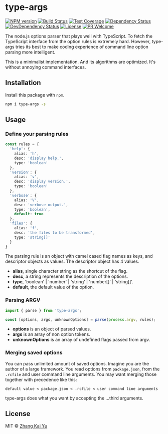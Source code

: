 type-args
==============
[![NPM version][npm-image]][npm-url]
[![Build Status][travis-image]][travis-url]
[![Test Coverage][cov-image]][cov-url]
[![Dependency Status][daviddm-image]][daviddm-url]
[![DevDependency Status][daviddm-image-dev]][daviddm-url-dev]
[![License][license-image]][license-url]
[![PR Welcome][pr-image]][pr-url]

The node.js options parser that plays well with TypeScript. To fetch the
TypeScript interface from the option rules is extremely hard. However,
type-args tries its best to make coding experience of command line option
parsing more intelligent.

This is a minimalist implementation. And its algorithms are optimized.
It's without annoying command interfaces.

## Installation

Install this package with `npm`.

```bash
npm i type-args -s
```

## Usage

### Define your parsing rules

```typescript
const rules = {
  'help': {
    alias: 'h',
    desc: 'display help.',
    type: 'boolean'
  },
  'version': {
    alias: 'v',
    desc: 'display version.',
    type: 'boolean'
  },
  'verbose': {
    alias: 'V',
    desc: 'verbose output.',
    type: 'boolean',
    default: true
  },
  'files': {
    alias: 'f',
    desc: 'the files to be transformed',
    type: 'string[]'
  }
}
```

The parsing rule is an object with camel cased flag names as keys, and
descriptor objects as values. The descriptor object has 4 values.
* **alias**, single character string as the shortcut of the flag.
* **desc**, a string represents the description of the options.
* **type**, 'boolean' | 'number' | 'string' | 'number[]' | 'string[]'.
* **default**, the default value of the option.

### Parsing ARGV

```typescript
import { parse } from 'type-args';

const [options, args, unknownOptions] = parse(process.argv, rules);
```

* **options** is an object of parsed values.
* **args** is an array of non option tokens.
* **unknownOptions** is an array of undefined flags passed from argv.

### Merging saved options

You can pass unlimited amount of saved options. Imagine you are the author of a
large framework. You read options from `package.json`, from the `.rcfile` and
user command line arguments. You may want merging those together with precedence
like this:

```
default value < package.json < .rcfile < user command line arguments
```

type-args does what you want by accepting the ...third arguments.

## License

MIT © [Zhang Kai Yu][license-url]

[npm-image]: https://img.shields.io/npm/v/type-args.svg?style=flat-square&color=ff69b4&logo=react
[npm-url]: https://npmjs.org/package/type-args
[travis-image]: https://img.shields.io/travis/zhangkaiyulw/type-args.svg?style=flat-square&color=blue&logo=travis
[travis-url]: https://travis-ci.org/zhangkaiyulw/type-args
[cov-image]: https://img.shields.io/codecov/c/github/zhangkaiyulw/type-args/master.svg?style=flat-square&logo=codecov
[cov-url]: https://codecov.io/gh/zhangkaiyulw/type-args
[daviddm-image]: https://img.shields.io/david/zhangkaiyulw/type-args.svg?style=flat-square
[daviddm-url]: https://david-dm.org/zhangkaiyulw/type-args
[daviddm-image-dev]: https://img.shields.io/david/dev/zhangkaiyulw/type-args.svg?style=flat-square
[daviddm-url-dev]: https://david-dm.org/zhangkaiyulw/type-args?type=dev
[license-image]: https://img.shields.io/github/license/zhangkaiyulw/type-args.svg?style=flat-square
[license-url]: https://github.com/zhangkaiyulw/type-args/blob/master/LICENSE
[pr-image]: https://img.shields.io/badge/PRs-welcome-brightgreen.svg?style=flat-square
[pr-url]: https://github.com/zhangkaiyulw/type-args/blob/master/CONTRIBUTING.md
